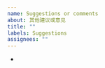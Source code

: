 ```yaml
---
name: Suggestions or comments
about: 其他建议或意见
title: ""
labels: Suggestions
assignees: ""
---
```


-

<!--
👆 👆 👆 请在上面描述您的建议或意见，并且不要删除这段内容。
👆 👆 👆 Please describe your suggestions or comments above and do not delete this content.
------------------------------------------
1、如果是功能或新站点请求，将会被关闭，请按对应请求模板发起；
2、如果是使用问题，请参考帮助文档：

https://github.com/pt-plugins/PT-Plugin-Plus/wiki
 -->
